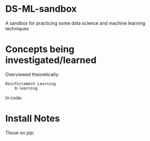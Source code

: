 DS-ML-sandbox
=============
A sandbox for practicing some data science and machine learning techniques



Concepts being investigated/learned
===================================
   
Overviewed theoretically:

    Reinforcement Learning
        Q-learning
    
    
In code:



Install Notes
==============
Those on pip:
 
 


 